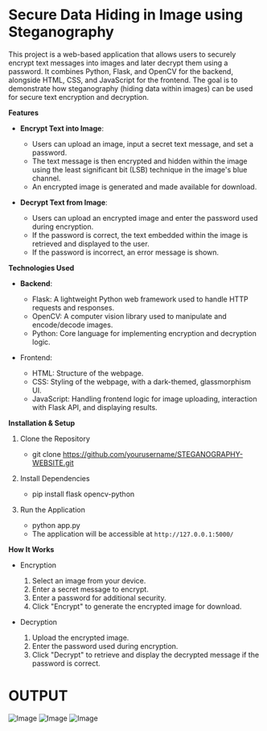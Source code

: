 # Secure Data Hiding in Image using Steganography

This project is a web-based application that allows users to securely encrypt text messages into images and later decrypt them using a password. It combines Python, Flask, and OpenCV for the backend, alongside HTML, CSS, and JavaScript for the frontend. The goal is to demonstrate how steganography (hiding data within images) can be used for secure text encryption and decryption.

**Features**
- **Encrypt Text into Image**:
  - Users can upload an image, input a secret text message, and set a password.
  - The text message is then encrypted and hidden within the image using the least significant bit (LSB) technique in the image's blue channel.
  - An encrypted image is generated and made available for download.

- **Decrypt Text from Image**:
  - Users can upload an encrypted image and enter the password used during encryption.
  - If the password is correct, the text embedded within the image is retrieved and displayed to the user.
  - If the password is incorrect, an error message is shown.

**Technologies Used**
- **Backend**:
  - Flask: A lightweight Python web framework used to handle HTTP requests and responses.
  - OpenCV: A computer vision library used to manipulate and encode/decode images.
  - Python: Core language for implementing encryption and decryption logic.

- Frontend:
  - HTML: Structure of the webpage.
  - CSS: Styling of the webpage, with a dark-themed, glassmorphism UI.
  - JavaScript: Handling frontend logic for image uploading, interaction with Flask API, and displaying results.
 
**Installation & Setup**
1. Clone the Repository
   - git clone https://github.com/yourusername/STEGANOGRAPHY-WEBSITE.git

2. Install Dependencies
   - pip install flask opencv-python

3. Run the Application
   - python app.py
   - The application will be accessible at `http://127.0.0.1:5000/`

**How It Works**
- Encryption
  1. Select an image from your device.
  2. Enter a secret message to encrypt.
  3. Enter a password for additional security.
  4. Click "Encrypt" to generate the encrypted image for download.

- Decryption
  1. Upload the encrypted image.
  2. Enter the password used during encryption.
  3. Click "Decrypt" to retrieve and display the decrypted message if the password is correct.

# **OUTPUT**
![Image](https://github.com/user-attachments/assets/11d3d978-86e7-4659-a803-3b104b616b6d)
![Image](https://github.com/user-attachments/assets/33a5c46e-975f-41a6-b87e-d7ce288b49cd)
![Image](https://github.com/user-attachments/assets/019e65f6-028d-4480-a798-efb0fe884923)

